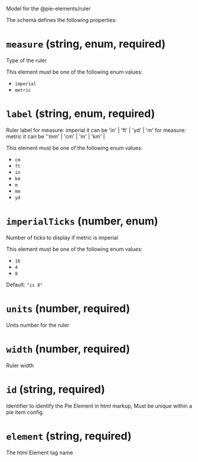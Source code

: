 Model for the @pie-elements/ruler

The schema defines the following properties:

# `measure` (string, enum, required)

Type of the ruler

This element must be one of the following enum values:

- `imperial`
- `metric`

# `label` (string, enum, required)

Ruler label
for measure: imperial it can be 'in' | 'ft' | 'yd' | 'm'
for measure: metric it can be ''mm' | 'cm' | 'm' | 'km' |

This element must be one of the following enum values:

- `cm`
- `ft`
- `in`
- `km`
- `m`
- `mm`
- `yd`

# `imperialTicks` (number, enum)

Number of ticks to display if metric is imperial

This element must be one of the following enum values:

- `16`
- `4`
- `8`

Default: `"is 8"`

# `units` (number, required)

Units number for the ruler

# `width` (number, required)

Ruler width

# `id` (string, required)

Identifier to identify the Pie Element in html markup, Must be unique within a pie item config.

# `element` (string, required)

The html Element tag name
